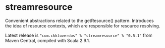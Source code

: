 streamresource
=======

Convenient abstractions related to the getResource() pattern. Introduces the idea of resource contexts, which are responsible for resource resolving.

Latest release is `"com.ckkloverdos" % "streamresource" % "0.5.1"` from Maven Central,
compiled with Scala 2.9.1.
